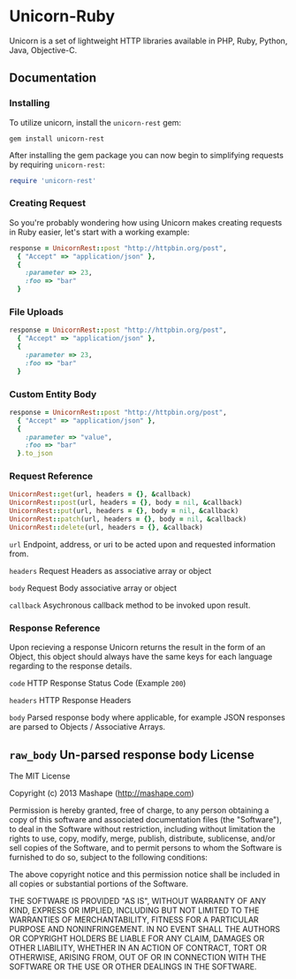 Unicorn-Ruby
============================================

Unicorn is a set of lightweight HTTP libraries available in PHP, Ruby, Python, Java, Objective-C.

Documentation
-------------------

### Installing
To utilize unicorn, install the `unicorn-rest` gem:

```
gem install unicorn-rest
```

After installing the gem package you can now begin to simplifying requests by requiring `unicorn-rest`:

```ruby
require 'unicorn-rest'
```

### Creating Request
So you're probably wondering how using Unicorn makes creating requests in Ruby easier, let's start with a working example:

```ruby
response = UnicornRest::post "http://httpbin.org/post",
  { "Accept" => "application/json" },
  {
    :parameter => 23,
    :foo => "bar"
  }
```


### File Uploads
```ruby
response = UnicornRest::post "http://httpbin.org/post",
  { "Accept" => "application/json" },
  {
    :parameter => 23,
    :foo => "bar"
  }
```
 
### Custom Entity Body
```ruby
response = UnicornRest::post "http://httpbin.org/post",
  { "Accept" => "application/json" },
  {
    :parameter => "value",
    :foo => "bar"
  }.to_json
```

### Request Reference
```ruby
UnicornRest::get(url, headers = {}, &callback) 
UnicornRest::post(url, headers = {}, body = nil, &callback)
UnicornRest::put(url, headers = {}, body = nil, &callback)
UnicornRest::patch(url, headers = {}, body = nil, &callback)
UnicornRest::delete(url, headers = {}, &callback)
```
  
`url`
Endpoint, address, or uri to be acted upon and requested information from.

`headers`
Request Headers as associative array or object

`body`
Request Body associative array or object

`callback`
Asychronous callback method to be invoked upon result.

### Response Reference
Upon recieving a response Unicorn returns the result in the form of an Object, this object should always have the same keys for each language regarding to the response details.

`code`
HTTP Response Status Code (Example `200`)

`headers`
HTTP Response Headers

`body`
Parsed response body where applicable, for example JSON responses are parsed to Objects / Associative Arrays.

`raw_body`
Un-parsed response body
License
---------------

The MIT License

Copyright (c) 2013 Mashape (http://mashape.com)

Permission is hereby granted, free of charge, to any person obtaining
a copy of this software and associated documentation files (the
"Software"), to deal in the Software without restriction, including
without limitation the rights to use, copy, modify, merge, publish,
distribute, sublicense, and/or sell copies of the Software, and to
permit persons to whom the Software is furnished to do so, subject to
the following conditions:

The above copyright notice and this permission notice shall be
included in all copies or substantial portions of the Software.

THE SOFTWARE IS PROVIDED "AS IS", WITHOUT WARRANTY OF ANY KIND,
EXPRESS OR IMPLIED, INCLUDING BUT NOT LIMITED TO THE WARRANTIES OF
MERCHANTABILITY, FITNESS FOR A PARTICULAR PURPOSE AND
NONINFRINGEMENT. IN NO EVENT SHALL THE AUTHORS OR COPYRIGHT HOLDERS BE
LIABLE FOR ANY CLAIM, DAMAGES OR OTHER LIABILITY, WHETHER IN AN ACTION
OF CONTRACT, TORT OR OTHERWISE, ARISING FROM, OUT OF OR IN CONNECTION
WITH THE SOFTWARE OR THE USE OR OTHER DEALINGS IN THE SOFTWARE.
